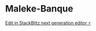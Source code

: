 # Maleke-Banque

[Edit in StackBlitz next generation editor ⚡️](https://stackblitz.com/~/github.com/TrixWCO/Maleke-Banque)